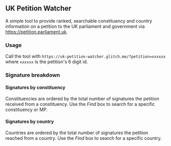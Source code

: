 ## UK Petition Watcher

A simple tool to provide ranked, searchable constituency and country information
on a petition to the UK parliament and government via
https://petition.parliament.uk.

### Usage

Call the tool with `https://uk-petition-watcher.glitch.me/?petition=xxxxxx`
where `xxxxxx` is the petition's 6 digit id. 

### Signature breakdown

#### Signatures by constituency

Constituencies are ordered by the total number of signatures the petition
received from a constituency. Use the *Find* box to search for a specific
constituency or MP.

#### Signatures by country

Countries are ordered by the total number of signatures the petition reached
from a country. Use the *Find* box to search for a specific country.
